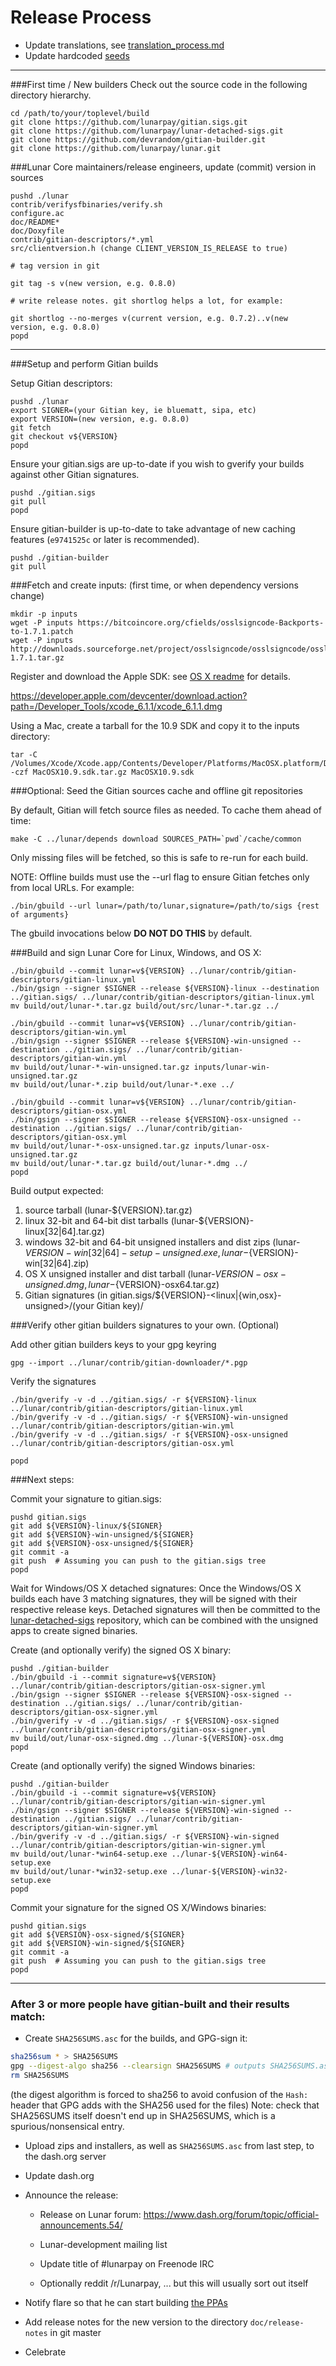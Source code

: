 Release Process
====================

* Update translations, see [translation_process.md](https://github.com/lunarpay/lunar/blob/master/doc/translation_process.md#syncing-with-transifex)
* Update hardcoded [seeds](/contrib/seeds)

* * *

###First time / New builders
Check out the source code in the following directory hierarchy.

	cd /path/to/your/toplevel/build
	git clone https://github.com/lunarpay/gitian.sigs.git
	git clone https://github.com/lunarpay/lunar-detached-sigs.git
	git clone https://github.com/devrandom/gitian-builder.git
	git clone https://github.com/lunarpay/lunar.git

###Lunar Core maintainers/release engineers, update (commit) version in sources

	pushd ./lunar
	contrib/verifysfbinaries/verify.sh
	configure.ac
	doc/README*
	doc/Doxyfile
	contrib/gitian-descriptors/*.yml
	src/clientversion.h (change CLIENT_VERSION_IS_RELEASE to true)

	# tag version in git

	git tag -s v(new version, e.g. 0.8.0)

	# write release notes. git shortlog helps a lot, for example:

	git shortlog --no-merges v(current version, e.g. 0.7.2)..v(new version, e.g. 0.8.0)
	popd

* * *

###Setup and perform Gitian builds

 Setup Gitian descriptors:

	pushd ./lunar
	export SIGNER=(your Gitian key, ie bluematt, sipa, etc)
	export VERSION=(new version, e.g. 0.8.0)
	git fetch
	git checkout v${VERSION}
	popd

  Ensure your gitian.sigs are up-to-date if you wish to gverify your builds against other Gitian signatures.

	pushd ./gitian.sigs
	git pull
	popd

  Ensure gitian-builder is up-to-date to take advantage of new caching features (`e9741525c` or later is recommended).

	pushd ./gitian-builder
	git pull

###Fetch and create inputs: (first time, or when dependency versions change)

	mkdir -p inputs
	wget -P inputs https://bitcoincore.org/cfields/osslsigncode-Backports-to-1.7.1.patch
	wget -P inputs http://downloads.sourceforge.net/project/osslsigncode/osslsigncode/osslsigncode-1.7.1.tar.gz

 Register and download the Apple SDK: see [OS X readme](README_osx.txt) for details.

 https://developer.apple.com/devcenter/download.action?path=/Developer_Tools/xcode_6.1.1/xcode_6.1.1.dmg

 Using a Mac, create a tarball for the 10.9 SDK and copy it to the inputs directory:

	tar -C /Volumes/Xcode/Xcode.app/Contents/Developer/Platforms/MacOSX.platform/Developer/SDKs/ -czf MacOSX10.9.sdk.tar.gz MacOSX10.9.sdk

###Optional: Seed the Gitian sources cache and offline git repositories

By default, Gitian will fetch source files as needed. To cache them ahead of time:

	make -C ../lunar/depends download SOURCES_PATH=`pwd`/cache/common

Only missing files will be fetched, so this is safe to re-run for each build.

NOTE: Offline builds must use the --url flag to ensure Gitian fetches only from local URLs. For example:
```
./bin/gbuild --url lunar=/path/to/lunar,signature=/path/to/sigs {rest of arguments}
```
The gbuild invocations below <b>DO NOT DO THIS</b> by default.

###Build and sign Lunar Core for Linux, Windows, and OS X:

	./bin/gbuild --commit lunar=v${VERSION} ../lunar/contrib/gitian-descriptors/gitian-linux.yml
	./bin/gsign --signer $SIGNER --release ${VERSION}-linux --destination ../gitian.sigs/ ../lunar/contrib/gitian-descriptors/gitian-linux.yml
	mv build/out/lunar-*.tar.gz build/out/src/lunar-*.tar.gz ../

	./bin/gbuild --commit lunar=v${VERSION} ../lunar/contrib/gitian-descriptors/gitian-win.yml
	./bin/gsign --signer $SIGNER --release ${VERSION}-win-unsigned --destination ../gitian.sigs/ ../lunar/contrib/gitian-descriptors/gitian-win.yml
	mv build/out/lunar-*-win-unsigned.tar.gz inputs/lunar-win-unsigned.tar.gz
	mv build/out/lunar-*.zip build/out/lunar-*.exe ../

	./bin/gbuild --commit lunar=v${VERSION} ../lunar/contrib/gitian-descriptors/gitian-osx.yml
	./bin/gsign --signer $SIGNER --release ${VERSION}-osx-unsigned --destination ../gitian.sigs/ ../lunar/contrib/gitian-descriptors/gitian-osx.yml
	mv build/out/lunar-*-osx-unsigned.tar.gz inputs/lunar-osx-unsigned.tar.gz
	mv build/out/lunar-*.tar.gz build/out/lunar-*.dmg ../
	popd

  Build output expected:

  1. source tarball (lunar-${VERSION}.tar.gz)
  2. linux 32-bit and 64-bit dist tarballs (lunar-${VERSION}-linux[32|64].tar.gz)
  3. windows 32-bit and 64-bit unsigned installers and dist zips (lunar-${VERSION}-win[32|64]-setup-unsigned.exe, lunar-${VERSION}-win[32|64].zip)
  4. OS X unsigned installer and dist tarball (lunar-${VERSION}-osx-unsigned.dmg, lunar-${VERSION}-osx64.tar.gz)
  5. Gitian signatures (in gitian.sigs/${VERSION}-<linux|{win,osx}-unsigned>/(your Gitian key)/

###Verify other gitian builders signatures to your own. (Optional)

  Add other gitian builders keys to your gpg keyring

	gpg --import ../lunar/contrib/gitian-downloader/*.pgp

  Verify the signatures

	./bin/gverify -v -d ../gitian.sigs/ -r ${VERSION}-linux ../lunar/contrib/gitian-descriptors/gitian-linux.yml
	./bin/gverify -v -d ../gitian.sigs/ -r ${VERSION}-win-unsigned ../lunar/contrib/gitian-descriptors/gitian-win.yml
	./bin/gverify -v -d ../gitian.sigs/ -r ${VERSION}-osx-unsigned ../lunar/contrib/gitian-descriptors/gitian-osx.yml

	popd

###Next steps:

Commit your signature to gitian.sigs:

	pushd gitian.sigs
	git add ${VERSION}-linux/${SIGNER}
	git add ${VERSION}-win-unsigned/${SIGNER}
	git add ${VERSION}-osx-unsigned/${SIGNER}
	git commit -a
	git push  # Assuming you can push to the gitian.sigs tree
	popd

  Wait for Windows/OS X detached signatures:
	Once the Windows/OS X builds each have 3 matching signatures, they will be signed with their respective release keys.
	Detached signatures will then be committed to the [lunar-detached-sigs](https://github.com/lunarpay/lunar-detached-sigs) repository, which can be combined with the unsigned apps to create signed binaries.

  Create (and optionally verify) the signed OS X binary:

	pushd ./gitian-builder
	./bin/gbuild -i --commit signature=v${VERSION} ../lunar/contrib/gitian-descriptors/gitian-osx-signer.yml
	./bin/gsign --signer $SIGNER --release ${VERSION}-osx-signed --destination ../gitian.sigs/ ../lunar/contrib/gitian-descriptors/gitian-osx-signer.yml
	./bin/gverify -v -d ../gitian.sigs/ -r ${VERSION}-osx-signed ../lunar/contrib/gitian-descriptors/gitian-osx-signer.yml
	mv build/out/lunar-osx-signed.dmg ../lunar-${VERSION}-osx.dmg
	popd

  Create (and optionally verify) the signed Windows binaries:

	pushd ./gitian-builder
	./bin/gbuild -i --commit signature=v${VERSION} ../lunar/contrib/gitian-descriptors/gitian-win-signer.yml
	./bin/gsign --signer $SIGNER --release ${VERSION}-win-signed --destination ../gitian.sigs/ ../lunar/contrib/gitian-descriptors/gitian-win-signer.yml
	./bin/gverify -v -d ../gitian.sigs/ -r ${VERSION}-win-signed ../lunar/contrib/gitian-descriptors/gitian-win-signer.yml
	mv build/out/lunar-*win64-setup.exe ../lunar-${VERSION}-win64-setup.exe
	mv build/out/lunar-*win32-setup.exe ../lunar-${VERSION}-win32-setup.exe
	popd

Commit your signature for the signed OS X/Windows binaries:

	pushd gitian.sigs
	git add ${VERSION}-osx-signed/${SIGNER}
	git add ${VERSION}-win-signed/${SIGNER}
	git commit -a
	git push  # Assuming you can push to the gitian.sigs tree
	popd

-------------------------------------------------------------------------

### After 3 or more people have gitian-built and their results match:

- Create `SHA256SUMS.asc` for the builds, and GPG-sign it:
```bash
sha256sum * > SHA256SUMS
gpg --digest-algo sha256 --clearsign SHA256SUMS # outputs SHA256SUMS.asc
rm SHA256SUMS
```
(the digest algorithm is forced to sha256 to avoid confusion of the `Hash:` header that GPG adds with the SHA256 used for the files)
Note: check that SHA256SUMS itself doesn't end up in SHA256SUMS, which is a spurious/nonsensical entry.

- Upload zips and installers, as well as `SHA256SUMS.asc` from last step, to the dash.org server

- Update dash.org

- Announce the release:

  - Release on Lunar forum: https://www.dash.org/forum/topic/official-announcements.54/

  - Lunar-development mailing list

  - Update title of #lunarpay on Freenode IRC

  - Optionally reddit /r/Lunarpay, ... but this will usually sort out itself

- Notify flare so that he can start building [the PPAs](https://launchpad.net/~dash.org/+archive/ubuntu/lunar)

- Add release notes for the new version to the directory `doc/release-notes` in git master

- Celebrate
